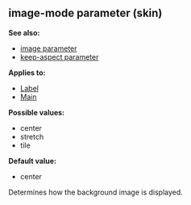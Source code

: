 ## image-mode parameter (skin)
**See also:**
*   [image parameter](/%7Bskin%7D/param/image)
*   [keep-aspect parameter](/%7Bskin%7D/param/keep-aspect)
<!-- -->
**Applies to:**
*   [Label](/%7Bskin%7D/control/label)
*   [Main](/%7Bskin%7D/control/main)
<!-- -->
**Possible values:**
*   center
*   stretch
*   tile
<!-- -->
**Default value:**
*   center


Determines how the background image is displayed.